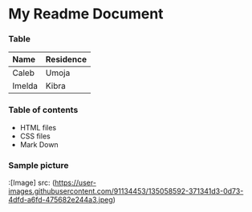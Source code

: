 # My Readme Document

### Table

|Name|Residence|
|:--| :--|
|Caleb|Umoja|
|Imelda|Kibra|


### Table of contents
* HTML files
* CSS files
* Mark Down 


### Sample picture

:[Image] src: (https://user-images.githubusercontent.com/91134453/135058592-371341d3-0d73-4dfd-a6fd-475682e244a3.jpeg)

